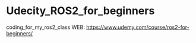 # Udecity_ROS2_for_beginners
coding_for_my_ros2_class
WEB: https://www.udemy.com/course/ros2-for-beginners/
